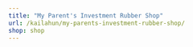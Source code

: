 ```yaml
---
title: "My Parent's Investment Rubber Shop"
url: /kailahun/my-parents-investment-rubber-shop/
shop: shop
---
```

